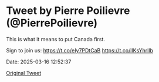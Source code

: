 # Tweet by Pierre Poilievre (@PierrePoilievre)

This is what it means to put Canada first. 

Sign to join us: https://t.co/eIy7PDtCaB https://t.co/lIKsYhrIlb

Date: 2025-03-16 12:52:37

[Original Tweet](https://x.com/PierrePoilievre/status/1901255280144363672)
